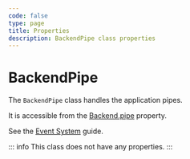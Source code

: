```yaml
---
code: false
type: page
title: Properties
description: BackendPipe class properties
---
```


# BackendPipe

The `BackendPipe` class handles the application pipes.  

It is accessible from the [Backend.pipe](/core/2/framework/classes/backend/properties#pipe) property.

See the [Event System](/core/2/guides/main-concepts/3-event-system#pipe) guide.

::: info
This class does not have any properties.
:::
